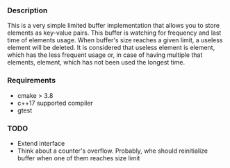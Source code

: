 ### Description
This is a very simple limited buffer implementation that allows you to store elements as key-value pairs. This buffer is watching for frequency and last time of elements usage. When buffer's size reaches a given limit, a useless element will be deleted. It is considered that useless element is element, which has the less frequent usage or, in case of having multiple that elements, element, which has not been used the longest time.

### Requirements
- cmake > 3.8
- c++17 supported compiler
- gtest

### TODO
- Extend interface
- Think about a counter's overflow. Probably, whe should reinitialize buffer when one of them reaches size limit

